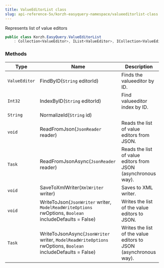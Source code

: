 ```yaml
---
title: ValueEditorList class
slug: api-reference-5x/korzh-easyquery-namespace/valueeditorlist-class
---
```


Represents list of value editors
```csharp
public class Korzh.EasyQuery.ValueEditorList
    : Collection<ValueEditor>, IList<ValueEditor>, ICollection<ValueEditor>, IEnumerable<ValueEditor>, IEnumerable, IList, ICollection, IReadOnlyList<ValueEditor>, IReadOnlyCollection<ValueEditor>

```

### Methods

| Type | Name | Description | 
| --- | --- | --- | 
| `ValueEditor` | FindByID(`String` editorId) | Finds the valueeditor by ID. | 
| `Int32` | IndexByID(`String` editorId) | Find valueeditor index by ID. | 
| `String` | NormalizeId(`String` id) |  | 
| `void` | ReadFromJson(`JsonReader` reader) | Reads the list of value editors from JSON. | 
| `Task` | ReadFromJsonAsync(`JsonReader` reader) | Reads the list of value editors from JSON (asynchronous way). | 
| `void` | SaveToXmlWriter(`XmlWriter` writer) | Saves to XML writer. | 
| `void` | WriteToJson(`JsonWriter` writer, `ModelReadWriteOptions` rwOptions, `Boolean` includeDefaults = False) | Writes the list of the value editors to JSON. | 
| `Task` | WriteToJsonAsync(`JsonWriter` writer, `ModelReadWriteOptions` rwOptions, `Boolean` includeDefaults = False) | Writes the list of the value editors to JSON (asynchronous way). |